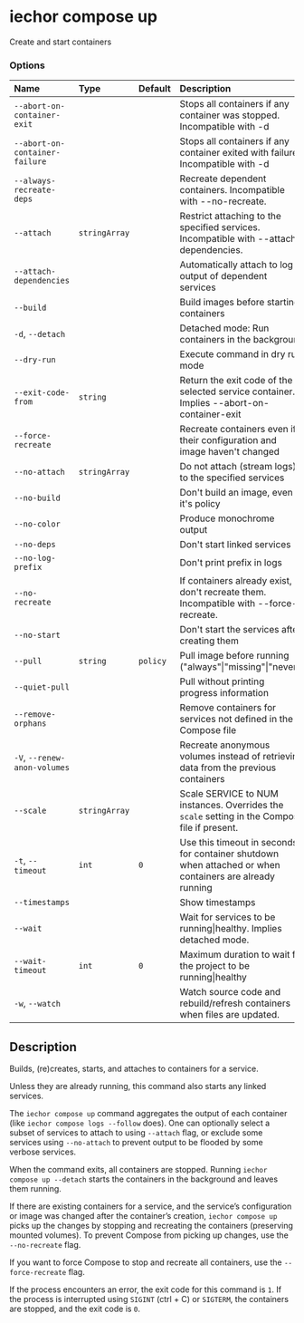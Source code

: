 # iechor compose up

<!---MARKER_GEN_START-->
Create and start containers

### Options

| Name                           | Type          | Default  | Description                                                                                             |
|:-------------------------------|:--------------|:---------|:--------------------------------------------------------------------------------------------------------|
| `--abort-on-container-exit`    |               |          | Stops all containers if any container was stopped. Incompatible with -d                                 |
| `--abort-on-container-failure` |               |          | Stops all containers if any container exited with failure. Incompatible with -d                         |
| `--always-recreate-deps`       |               |          | Recreate dependent containers. Incompatible with --no-recreate.                                         |
| `--attach`                     | `stringArray` |          | Restrict attaching to the specified services. Incompatible with --attach-dependencies.                  |
| `--attach-dependencies`        |               |          | Automatically attach to log output of dependent services                                                |
| `--build`                      |               |          | Build images before starting containers                                                                 |
| `-d`, `--detach`               |               |          | Detached mode: Run containers in the background                                                         |
| `--dry-run`                    |               |          | Execute command in dry run mode                                                                         |
| `--exit-code-from`             | `string`      |          | Return the exit code of the selected service container. Implies --abort-on-container-exit               |
| `--force-recreate`             |               |          | Recreate containers even if their configuration and image haven't changed                               |
| `--no-attach`                  | `stringArray` |          | Do not attach (stream logs) to the specified services                                                   |
| `--no-build`                   |               |          | Don't build an image, even if it's policy                                                               |
| `--no-color`                   |               |          | Produce monochrome output                                                                               |
| `--no-deps`                    |               |          | Don't start linked services                                                                             |
| `--no-log-prefix`              |               |          | Don't print prefix in logs                                                                              |
| `--no-recreate`                |               |          | If containers already exist, don't recreate them. Incompatible with --force-recreate.                   |
| `--no-start`                   |               |          | Don't start the services after creating them                                                            |
| `--pull`                       | `string`      | `policy` | Pull image before running ("always"\|"missing"\|"never")                                                |
| `--quiet-pull`                 |               |          | Pull without printing progress information                                                              |
| `--remove-orphans`             |               |          | Remove containers for services not defined in the Compose file                                          |
| `-V`, `--renew-anon-volumes`   |               |          | Recreate anonymous volumes instead of retrieving data from the previous containers                      |
| `--scale`                      | `stringArray` |          | Scale SERVICE to NUM instances. Overrides the `scale` setting in the Compose file if present.           |
| `-t`, `--timeout`              | `int`         | `0`      | Use this timeout in seconds for container shutdown when attached or when containers are already running |
| `--timestamps`                 |               |          | Show timestamps                                                                                         |
| `--wait`                       |               |          | Wait for services to be running\|healthy. Implies detached mode.                                        |
| `--wait-timeout`               | `int`         | `0`      | Maximum duration to wait for the project to be running\|healthy                                         |
| `-w`, `--watch`                |               |          | Watch source code and rebuild/refresh containers when files are updated.                                |


<!---MARKER_GEN_END-->

## Description

Builds, (re)creates, starts, and attaches to containers for a service.

Unless they are already running, this command also starts any linked services.

The `iechor compose up` command aggregates the output of each container (like `iechor compose logs --follow` does).
One can optionally select a subset of services to attach to using `--attach` flag, or exclude some services using 
`--no-attach` to prevent output to be flooded by some verbose services. 

When the command exits, all containers are stopped. Running `iechor compose up --detach` starts the containers in the
background and leaves them running.

If there are existing containers for a service, and the service’s configuration or image was changed after the
container’s creation, `iechor compose up` picks up the changes by stopping and recreating the containers
(preserving mounted volumes). To prevent Compose from picking up changes, use the `--no-recreate` flag.

If you want to force Compose to stop and recreate all containers, use the `--force-recreate` flag.

If the process encounters an error, the exit code for this command is `1`.
If the process is interrupted using `SIGINT` (ctrl + C) or `SIGTERM`, the containers are stopped, and the exit code is `0`.
